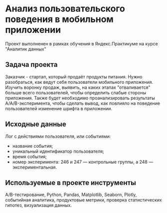 # Анализ пользовательского поведения в мобильном приложении

Проект выполненен в рамках обучения в Яндекс.Практикуме на курсе "Аналитик данных"

## Задача проекта

Заказчик - стартап, который продаёт продукты питания. Нужно разобраться, как ведут себя пользователи мобильного приложения. Изучить воронку продаж, выявить, на каких этапах "отваливается" больше всего пользователей, чтобы определить слабые стороны приложения. Также будет необходимо проанализировать результаты A/A/B-эксперимента, чтобы сделать вывод, как повлияло на поведение пользователей изменение шрифта в приложении.

## Исходные данные
Лог с действиями пользователя, или событиями:

- название события;
- уникальный идентификатор пользователя;
- время события;
- номер эксперимента: 246 и 247 — контрольные группы, а 248 — экспериментальная.
 
 ## Используемые в проекте инструменты
A/B-тестирование, Python, Pandas, Matplotlib, Seaborn, Plotly, событийная аналитика, продуктовые метрики, проверка статистических гипотез, визуализация данных.
